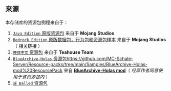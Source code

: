 ## 来源

本存储库的资源包例程来自于：

1. [`Java Edition` 原版资源包](https://github.com/MC-Schale-Server/Resource-packs/tree/main/Samples/ResourcePack%201.20.1%20Java%20Edition%20Backup/assets) 来自于 **Mojang Studios**
2. [`Bedrock Edition` 原版数据包，行为包和资源包样本](https://github.com/MC-Schale-Server/Resource-packs/tree/main/Samples/bedrock-samples-1.20.60.25-preview) 来自于 **Mojang Studios**（ [相关链接](https://github.com/Mojang/bedrock-samples/releases) ）
3. [`梗体中文` 资源包](https://github.com/MC-Schale-Server/Resource-packs/tree/main/Samples/meme.teahouse.team-9b1d8d) 来自于 **Teahouse Team**
4. [`BlueArchive-Holas` 资源包]()https://github.com/MC-Schale-Server/Resource-packs/tree/main/Samples/BlueArchive-Holas-mod%20ResoursePack 来自 [**BlueArchive-Holas mod**](https://www.mcmod.cn/class/10170.html)（ *经原作者同意使用于该资源包内* ）
5. [`谣 Balled` 资源包](https://www.mcbbs.net/thread-807365-1-1.html)